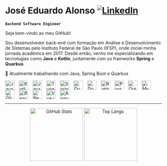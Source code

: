 # José Eduardo Alonso [![LinkedIn](https://img.shields.io/badge/LinkedIn-Profile-blue?logo=linkedin&logoColor=white)](https://www.linkedin.com/in/alonso-je/)  

**`Backend Software Engineer`**

Seja bem-vindo ao meu GitHub!

Sou desenvolvedor back-end com formação em Análise e Desenvolvimento de Sistemas pelo Instituto Federal de São Paulo (IFSP), onde iniciei minha jornada acadêmica em 2017. Desde então, venho me especializando em tecnologias como **Java** e **Kotlin**, juntamente com os framworks **Spring** e **Quarkus**.

🎯 Atualmente trabalhando com Java, Spring Boot e Quarkus   

<p align="left">
  <img src="https://cdn.jsdelivr.net/gh/devicons/devicon/icons/java/java-original.svg" alt="Java" title="Java" width="30px" style="padding-right: 10px; vertical-align: middle;" />
  <img src="https://cdn.jsdelivr.net/gh/devicons/devicon/icons/kotlin/kotlin-original.svg" alt="Kotlin" title="Kotlin" width="30px" style="padding-right: 10px; vertical-align: middle;" />
  <img src="https://cdn.jsdelivr.net/gh/devicons/devicon/icons/javascript/javascript-original.svg" alt="JavaScript" title="JavaScript" width="30px" style="padding-right: 10px; vertical-align: middle;" />
  <img src="https://cdn.jsdelivr.net/gh/devicons/devicon/icons/typescript/typescript-original.svg" alt="TypeScript" title="TypeScript" width="30px" style="padding-right: 10px; vertical-align: middle;" />
  <img src="https://cdn.jsdelivr.net/gh/devicons/devicon/icons/spring/spring-original.svg" alt="Spring Boot" title="Spring Boot" width="30px" style="padding-right: 10px; vertical-align: middle;" />
  <img src="https://cdn.jsdelivr.net/gh/devicons/devicon/icons/quarkus/quarkus-original.svg" alt="Quarkus" title="Quarkus" width="30px" style="padding-right: 10px; vertical-align: middle;" />
  <img src="https://cdn.jsdelivr.net/gh/devicons/devicon/icons/docker/docker-original.svg" alt="Docker" title="Docker" width="30px" style="padding-right: 10px; vertical-align: middle;" />
  <img src="https://cdn.jsdelivr.net/gh/devicons/devicon/icons/rabbitmq/rabbitmq-original.svg" alt="RabbitMQ" title="RabbitMQ" width="30px" style="padding-right: 10px; vertical-align: middle;" />
  <img src="https://cdn.jsdelivr.net/gh/devicons/devicon/icons/postgresql/postgresql-original.svg" alt="PostgreSQL" title="PostgreSQL" width="30px" style="padding-right: 10px; vertical-align: middle;" />
  <img src="https://cdn.jsdelivr.net/gh/devicons/devicon/icons/oracle/oracle-original.svg" alt="Oracle" title="Oracle" width="30px" style="padding-right: 10px; vertical-align: middle;" />
  <img src="https://cdn.jsdelivr.net/gh/devicons/devicon/icons/mysql/mysql-original.svg" alt="MySQL" title="MySQL" width="30px" style="padding-right: 10px; vertical-align: middle;" />
  <img src="https://cdn.jsdelivr.net/gh/devicons/devicon/icons/git/git-original.svg" alt="Git" title="Git" width="30px" style="padding-right: 10px; vertical-align: middle;" />
  <img src="https://cdn.jsdelivr.net/gh/devicons/devicon/icons/react/react-original.svg" alt="React" title="React" width="30px" style="padding-right: 10px; vertical-align: middle;" />
  <img src="https://cdn.jsdelivr.net/gh/devicons/devicon/icons/nextjs/nextjs-original.svg" alt="Next.js" title="Next.js" width="30px" style="padding-right: 10px; vertical-align: middle;" />
  <img src="https://cdn.jsdelivr.net/gh/devicons/devicon/icons/vuejs/vuejs-original.svg" alt="Vue.js" title="Vue.js" width="30px" style="padding-right: 10px; vertical-align: middle;" />
  <img src="https://cdn.jsdelivr.net/gh/devicons/devicon/icons/angularjs/angularjs-original.svg" alt="Angular" title="Angular" width="30px" style="padding-right: 10px; vertical-align: middle;" />
</p>

---

<p align="center">
  <img 
    alt="GitHub Stats" 
    height="170px" 
    src="https://github-readme-stats.vercel.app/api?username=AlonsoJE&show_icons=true&theme=tokyonight&include_all_commits=true&locale=pt-br" 
  />
  <img 
    alt="Top Langs" 
    height="170px" 
    src="https://github-readme-stats.vercel.app/api/top-langs/?username=AlonsoJE&theme=tokyonight&layout=compact&custom_title=Tecnologias&langs_count=9" 
  />
</p>
